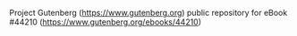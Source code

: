 Project Gutenberg (https://www.gutenberg.org) public repository for eBook #44210 (https://www.gutenberg.org/ebooks/44210)
